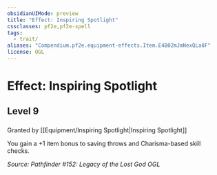 ```yaml
---
obsidianUIMode: preview
title: "Effect: Inspiring Spotlight"
cssclasses: pf2e,pf2e-spell
tags:
  - trait/
aliases: "Compendium.pf2e.equipment-effects.Item.E4B02mJmNexQLa8F"
license: OGL
---
```

# Effect: Inspiring Spotlight
## Level 9
### 






Granted by [[Equipment/Inspiring Spotlight|Inspiring Spotlight]]

You gain a +1 item bonus to saving throws and Charisma-based skill checks.

*Source: Pathfinder #152: Legacy of the Lost God*
*OGL*